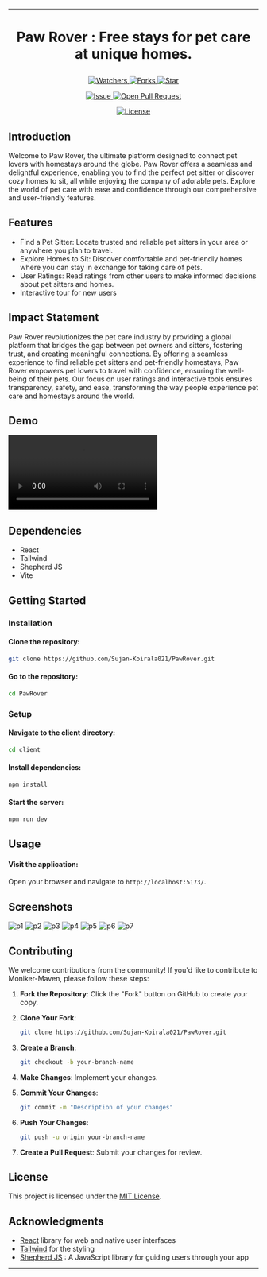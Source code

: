 

---

# <p align="center">Paw Rover</span> : Free stays for pet care at unique homes.






</p>
<p align="center">
    <p align="center">
        <a href="https://github.com/Sujan-Koirala021/PawRover" target="blank">
            <img src="https://img.shields.io/github/watchers/Sujan-Koirala021/PawRover?style=for-the-badge&logo=appveyor" alt="Watchers"/>
        </a>
        <a href="https://github.com/Sujan-Koirala021/PawRover" target="blank">
            <img src="https://img.shields.io/github/forks/Sujan-Koirala021/PawRover?style=for-the-badge&logo=appveyor" alt="Forks"/>
        </a>
        <a href="https://github.com/Sujan-Koirala021/PawRover/stargazers" target="blank">
            <img src="https://img.shields.io/github/stars/Sujan-Koirala021/PawRover?style=for-the-badge&logo=appveyor" alt="Star"/>
        </a>
    </p>
    <p align="center">
        <a href="https://github.com/Sujan-Koirala021/PawRover/issues" target="blank">
            <img src="https://img.shields.io/github/issues/Sujan-Koirala021/PawRover?style=for-the-badge&logo=appveyor" alt="Issue"/>
        </a>
        <a href="https://github.com/Sujan-Koirala021/PawRover/pulls" target="blank">
            <img src="https://img.shields.io/github/issues-pr/Sujan-Koirala021/PawRover?style=for-the-badge&logo=appveyor" alt="Open Pull Request"/>
        </a>
    </p>
    <p align="center">
        <a href="https://github.com/Sujan-Koirala021/PawRover/blob/master/LICENSE" target="blank">
            <img src="https://img.shields.io/github/license/Sujan-Koirala021/PawRover?style=for-the-badge&logo=appveyor" alt="License" />
        </a>
    </p>
</p>

## Introduction
Welcome to Paw Rover, the ultimate platform designed to connect pet lovers with homestays around the globe. Paw Rover offers a seamless and delightful experience, enabling you to find the perfect pet sitter or discover cozy homes to sit, all while enjoying the company of adorable pets. Explore the world of pet care with ease and confidence through our comprehensive and user-friendly features.

## Features
- Find a Pet Sitter: Locate trusted and reliable pet sitters in your area or anywhere you plan to travel.
- Explore Homes to Sit: Discover comfortable and pet-friendly homes where you can stay in exchange for taking care of pets.
- User  Ratings: Read ratings from other users to make informed decisions about pet sitters and homes.
- Interactive tour for new users

## Impact Statement
Paw Rover revolutionizes the pet care industry by providing a global platform that bridges the gap between pet owners and sitters, fostering trust, and creating meaningful connections. By offering a seamless experience to find reliable pet sitters and pet-friendly homestays, Paw Rover empowers pet lovers to travel with confidence, ensuring the well-being of their pets. Our focus on user ratings and interactive tools ensures transparency, safety, and ease, transforming the way people experience pet care and homestays around the world.

## Demo
<video src="https://github.com/Sujan-Koirala021/PawRover/assets/84112374/e8396c22-f144-4426-adb7-f4f4250babd9"></video>




## Dependencies
- React
- Tailwind
- Shepherd JS
- Vite

## Getting Started

### Installation

#### Clone the repository:
```bash
git clone https://github.com/Sujan-Koirala021/PawRover.git
```
#### Go to the repository:
```bash
cd PawRover
```


### Setup 

#### Navigate to the client directory:
```bash
cd client
```


#### Install dependencies:
```bash
npm install
```

#### Start the  server:
```bash
npm run dev
```

## Usage

#### Visit the  application:
Open your browser and navigate to `http://localhost:5173/`.




## Screenshots
![p1](https://github.com/Sujan-Koirala021/PawRover/assets/84112374/23b6cbc1-be7e-472f-8ae7-7c3189dedcee)
![p2](https://github.com/Sujan-Koirala021/PawRover/assets/84112374/1932f8d6-4c6b-4614-a414-403d2d8f3f46)
![p3](https://github.com/Sujan-Koirala021/PawRover/assets/84112374/cb682ddf-ad1a-4250-8f2d-73294a911249)
![p4](https://github.com/Sujan-Koirala021/PawRover/assets/84112374/35cc3804-f121-4205-b65f-49fd49cf602a)
![p5](https://github.com/Sujan-Koirala021/PawRover/assets/84112374/faae7536-d014-4f73-b4f8-bc89cbbc6df6)
![p6](https://github.com/Sujan-Koirala021/PawRover/assets/84112374/d27ba114-ddbb-4b97-b138-ebd4f4502da5)
![p7](https://github.com/Sujan-Koirala021/PawRover/assets/84112374/032432f9-2856-4aff-83bd-8a066d2a338b)


## Contributing

We welcome contributions from the community! If you'd like to contribute to Moniker-Maven, please follow these steps:

1. **Fork the Repository**: Click the "Fork" button on GitHub to create your copy.

2. **Clone Your Fork**:
   ```bash
   git clone https://github.com/Sujan-Koirala021/PawRover.git

   ```

3. **Create a Branch**:
   ```bash
   git checkout -b your-branch-name
   ```

4. **Make Changes**: Implement your changes.

5. **Commit Your Changes**:
   ```bash
   git commit -m "Description of your changes"
   ```

6. **Push Your Changes**:
   ```bash
   git push -u origin your-branch-name
   ```

7. **Create a Pull Request**: Submit your changes for review.

## License

This project is licensed under the [MIT License](LICENSE).

## Acknowledgments

- [React](https://reactjs.org/) library for web and native user interfaces
- [Tailwind](https://tailwindcss.com/) for the styling
- [Shepherd JS](https://shepherdpro.com/) : A JavaScript library for guiding users through your app


---

